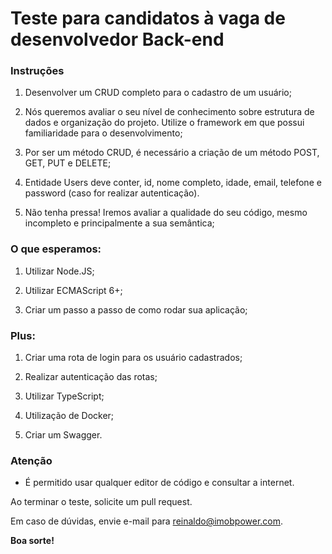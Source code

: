 # Teste para candidatos à vaga de desenvolvedor Back-end

### Instruções

1. Desenvolver um CRUD completo para o cadastro de um usuário;

2. Nós queremos avaliar o seu nível de conhecimento sobre estrutura de dados e organização do projeto. Utilize o framework em que possui familiaridade para o desenvolvimento;

3. Por ser um método CRUD, é necessário a criação de um método POST, GET, PUT e DELETE;

4. Entidade Users deve conter, id, nome completo, idade, email, telefone e password (caso for realizar autenticação). 

5. Não tenha pressa! Iremos avaliar a qualidade do seu código, mesmo incompleto e principalmente a sua semântica;

### O que esperamos:

1. Utilizar Node.JS;

2. Utilizar ECMAScript 6+;
 
3. Criar um passo a passo de como rodar sua aplicação;

### Plus:

1. Criar uma rota de login para os usuário cadastrados;

2. Realizar autenticação das rotas;

3. Utilizar TypeScript;

5. Utilização de Docker;

6. Criar um Swagger. 

### Atenção

* É permitido usar qualquer editor de código e consultar a internet.

Ao terminar o teste, solicite um pull request. 

Em caso de dúvidas, envie e-mail para reinaldo@imobpower.com.

**Boa sorte!**
